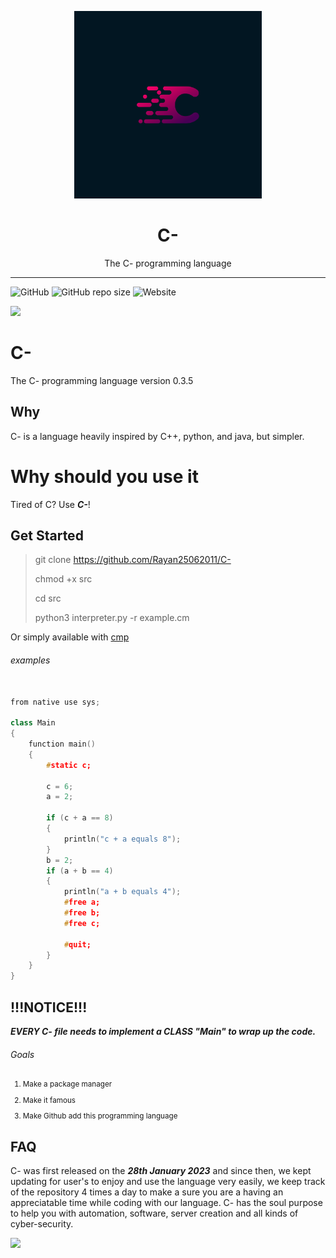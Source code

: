 
<p align="center">
  <img src="C 5.png" width="300">
  <h1 align="center">C-</h1>
  <p align="center">The C- programming language</p>
</p>

---
<img alt="GitHub" src="https://img.shields.io/github/license/Rayan25062011/C-"> <img alt="GitHub repo size" src="https://img.shields.io/github/repo-size/Rayan25062011/C-">  <img alt="Website" src="https://img.shields.io/website?down_color=lightgrey&down_message=down&up_color=green&up_message=online&url=https%3A%2F%2Frayan25062011.github.io%2FOffical-Cminus-Site%2F">

<img src="https://forthebadge.com/images/badges/powered-by-jeffs-keyboard.svg"></img>
# C-
The C- programming language version 0.3.5

## Why
C- is a language heavily inspired by C++, python, and java, but simpler.

# Why should you use it
Tired of C? Use ***C-***!

## Get Started
> git clone https://github.com/Rayan25062011/C-
> 
> chmod +x src
> 
> cd src
> 
> python3 interpreter.py -r example.cm

Or simply available with <a href="https://github.com/Rayan25062011/cmp">cmp</a>

###### examples
```cpp

from native use sys;

class Main
{
    function main()
    {
        #static c;
        
        c = 6;
        a = 2;

        if (c + a == 8)
        {
            println("c + a equals 8");
        }
        b = 2;
        if (a + b == 4)
        {
            println("a + b equals 4");
            #free a;
            #free b;
            #free c;
            
            #quit;
        }
    }
}

```

## !!!NOTICE!!!
***EVERY C- file needs to implement a CLASS "Main" to wrap up the code.***

###### Goals
<sub> 

1. Make a package manager

2. Make it famous

3. Make Github add this programming language
</sub>

## FAQ
C- was first released on the ***28th January 2023*** and since then, we kept updating for user's to enjoy and use the language very easily, we keep track of the repository 4 times a day to make a sure you are a having an appreciatable time while coding with our language. C- has the soul purpose to help you with automation, software, server creation and all kinds of cyber-security.

<img src="https://forthebadge.com/images/badges/built-with-love.svg"></img>
